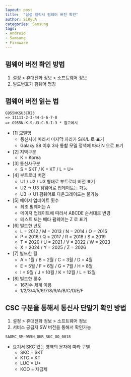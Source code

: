 ```yaml
---
layout: post
title:  "삼성 갤럭시 펌웨어 버전 확인"
author: SiRyuA
categories: Samsung
tags:
- Android
- Samsung
- Firmware
---
```


## 펌웨어 버전 확인 방법
1. 설정 > 휴대전화 정보 > 소프트웨어 정보
2. 빌드번호가 펌웨어 명칭


## 펌웨어 버전 읽는 법
~~~~
G955NKSU3CRI3
=> 11111-2-3-44-5-6-7-8
=> G955N-K-S-U3-C-R-I-3 * 참고예시
~~~~
* [1] 모델명
  * 통신사에 따라서 마지막 자리가 S/K/L 로 표기
  * Galaxy S8 이후 3사 통합 모델 정책에 따라 N 으로 표기
* [2] 지역구분
  * K = Korea
* [3] 통신사구분
  * S = SKT / K = KT / L = U+
* [4] 부트로더 버전
  * U1 / U2 / U3 형태로 부트로더 버전 표기
  * U2 -> U3 펌웨어로 업데이트는 가능
  * U3 -> U1 펌웨어로 다운그레이드는 불가능
* [5] 메이저 업데이트 횟수
  * 최초 펌웨어는 A
  * 메이저 업데이트에 따라서 ABCDE 순서대로 변경
  * 테스트 또는 베타 펌웨어는 Z 로 표기
* [6] 빌드한 년도
  * L = 2012 / M = 2013 / N = 2014 / O = 2015
  * P = 2016 / Q = 2017 / R = 2018 / S = 2019
  * T = 2020 / U = 2021 / V = 2022 / W = 2023
  * X = 2024 / Y = 2025 / Z = 2026
* [7] 빌드한 월
  * A = 1월 / B = 2월 / C = 3월 / D = 4월
  * E = 5월 / F = 6월 / G = 7월 / H = 8월
  * I = 9월 / J = 10월 / K = 12월 / L = 12월
* [8] 빌드한 횟수
  * 16진수 체계 이용
  * 1/2/3/4/5/6/7/8/9/A/B/C/D/E/F


## CSC 구분을 통해서 통신사 단말기 확인 방법
1. 설정 > 휴대전화 정보 > 소프트웨어 정보
2. 서비스 공급자 SW 버전을 통해서 확인가능
~~~~
SAOMC_SM-955N_OKR_SKC_OO_0018
~~~~
* 요기서 SKC 있는 영역의 문자에 따라 구별
  * SKC = SKT
  * KTC = KT
  * LUC = U+
  * KOO = 자급제
